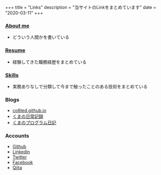 +++
title = "Links"
description = "当サイトのLinkをまとめています"
date = "2020-03-11"
+++

### [About me](https://co6ted.github.io/about/)
- どういう人間かを書いている

### [Resume](https://co6ted.github.io/resume/outline/)
- 経験してきた職務経歴をまとめている

### [Skills](https://co6ted.github.io/skills/skill/)
- 実務ありなしで分類して今まで触ったことのある技術をまとめている

### Blogs
- [co6ted.github.io](https://co6ted.github.io/)
- [くまの日常記録](https://co6ted.hatenablog.com/)
- [くまのプログラム日記](https://co6ted-program.hatenablog.com/)

### Accounts
- [Github](https://github.com/co6ted/)
- [Linkedin](https://www.linkedin.com/in/co6ted/)
- [Twitter](https://twitter.com/co6ted/)
- [Facebook](https://www.facebook.com/co6ted/)
- [Qiita](https://qiita.com/co6ted/)